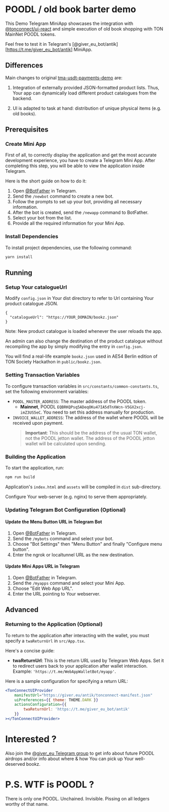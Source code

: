 # POODL / old book barter demo

This Demo Telegram MiniApp showcases the integration with [@tonconnect/ui-react](https://www.npmjs.com/package/@tonconnect/ui-react) and simple execution of old book shopping with TON MainNet POODL tokens.

Feel free to test it in Telegram's [@giver_eu_bot/antik][https://t.me/giver_eu_bot/antik] MiniApp. 

## Differences
Main changes to original [tma-usdt-payments-demo](https://github.com/ton-community/tma-usdt-payments-demo) are:

1. Integration of externally provided JSON-formatted product lists. Thus, Your app can dynamically load different product catalogues from the backend.

2. UI is adapted to task at hand: distribution of unique physical items (e.g. old books).

## Prerequisites

### Create Mini App

First of all, to correctly display the application and get the most accurate development experience, you
have to create a Telegram Mini App. After completing this step, you will be able to view the application inside 
Telegram.

Here is the short guide on how to do it:

1. Open [@BotFather](https://t.me/BotFather) in Telegram.
2. Send the `/newbot` command to create a new bot.
3. Follow the prompts to set up your bot, providing all necessary information.
4. After the bot is created, send the `/newapp` command to BotFather.
5. Select your bot from the list.
6. Provide all the required information for your Mini App.

### Install Dependencies

To install project dependencies, use the following command:

```bash
yarn install
```

## Running

### Setup Your catalogueUrl
Modify `config.json` in Your dist directory to refer to Url containing Your product catalogue JSON.

```
{
  "catalogueUrl": "https://YOUR_DOMAIN/bookz.json"
}
```

Note: New product catalogue is loaded whenever the user reloads the app. 

An admin can also change the destination of the product catalogue without recompiling the app by simply modifying the entry in `config.json`.

You will find a real-life example `bookz.json` used in AE54 Berlin edition of TON Society Hackathon in `public/bookz.json`.

### Setting Transaction Variables

To configure transaction variables in `src/constants/common-constants.ts`, set the following environment variables:

- `POODL_MASTER_ADDRESS`: The master address of the POODL token.
  - **Mainnet**, POODL `EQBRKQPsq5ADeqOKu47IA5dTnXWcn-V5GX2xcj-imZ3US5eC`. You need to set this address manually 
  for production.
- `INVOICE_WALLET_ADDRESS`: The address of the wallet where POODL will be received upon payment.
  > **Important**: This should be the address of the usual TON wallet, not the POODL jetton wallet. 
  > The address of the POODL jetton wallet will be calculated upon sending.

### Building the Application

To start the application, run:

```bash
npm run build
```

Application's `index.html` and `assets` will be compiled in `dist` sub-directory. 

Configure Your web-server (e.g. nginx) to serve them appropriately.

### Updating Telegram Bot Configuration (Optional)

#### Update the Menu Button URL in Telegram Bot

1. Open [@BotFather](https://t.me/BotFather) in Telegram.
2. Send the `/mybots` command and select your bot.
3. Choose "Bot Settings" then "Menu Button" and finally "Configure menu button".
4. Enter the ngrok or localtunnel URL as the new destination.

#### Update Mini Apps URL in Telegram

1. Open [@BotFather](https://t.me/BotFather) in Telegram.
2. Send the `/myapps` command and select your Mini App.
3. Choose "Edit Web App URL".
4. Enter the URL pointing to Your webserver.

## Advanced

### Returning to the Application (Optional)

To return to the application after interacting with the wallet, you must specify a `twaReturnUrl` in `src/App.tsx`.

Here's a concise guide:

- **twaReturnUrl**: This is the return URL used by Telegram Web Apps. Set it to redirect users back to your application after wallet interaction. Example: `'https://t.me/WebAppWalletBot/myapp'`.

Here is a sample configuration for specifying a return URL:

```jsx
<TonConnectUIProvider
    manifestUrl="https://giver.eu/antik/tonconnect-manifest.json"
    uiPreferences={{ theme: THEME.DARK }}
    actionsConfiguration={{
        twaReturnUrl: 'https://t.me/giver_eu_bot/antik'
    }}
></TonConnectUIProvider>
```
# Interested ?

Also join the [@giver_eu Telegram group](https://t.me/giver_eu) to get info about future POODL airdrops and/or info about where & how You can pick up Your well-deserved bookz.

# P.S. WTF is POODL ?
There is only one POODL. Unchained. Invisible. Pissing on all ledgers worthy of that name.


